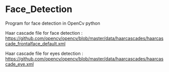 # Face_Detection
Program for face detection in OpenCv python

Haar cascade file for face detection : https://github.com/opencv/opencv/blob/master/data/haarcascades/haarcascade_frontalface_default.xml

Haar cascade file for eyes detection : https://github.com/opencv/opencv/blob/master/data/haarcascades/haarcascade_eye.xml

